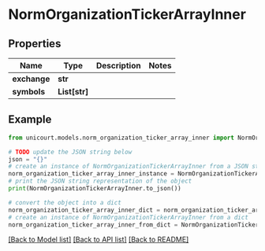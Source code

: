 # NormOrganizationTickerArrayInner


## Properties

Name | Type | Description | Notes
------------ | ------------- | ------------- | -------------
**exchange** | **str** |  | 
**symbols** | **List[str]** |  | 

## Example

```python
from unicourt.models.norm_organization_ticker_array_inner import NormOrganizationTickerArrayInner

# TODO update the JSON string below
json = "{}"
# create an instance of NormOrganizationTickerArrayInner from a JSON string
norm_organization_ticker_array_inner_instance = NormOrganizationTickerArrayInner.from_json(json)
# print the JSON string representation of the object
print(NormOrganizationTickerArrayInner.to_json())

# convert the object into a dict
norm_organization_ticker_array_inner_dict = norm_organization_ticker_array_inner_instance.to_dict()
# create an instance of NormOrganizationTickerArrayInner from a dict
norm_organization_ticker_array_inner_from_dict = NormOrganizationTickerArrayInner.from_dict(norm_organization_ticker_array_inner_dict)
```
[[Back to Model list]](../README.md#documentation-for-models) [[Back to API list]](../README.md#documentation-for-api-endpoints) [[Back to README]](../README.md)


